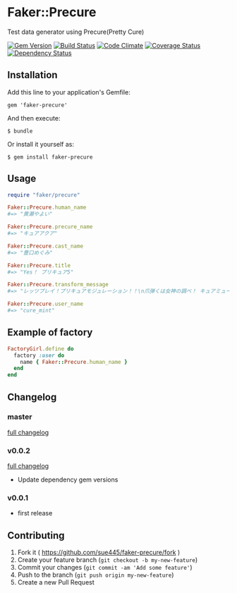 # Faker::Precure
Test data generator using Precure(Pretty Cure)

[![Gem Version](https://badge.fury.io/rb/faker-precure.svg)](http://badge.fury.io/rb/faker-precure)
[![Build Status](https://travis-ci.org/sue445/faker-precure.svg?branch=master)](https://travis-ci.org/sue445/faker-precure)
[![Code Climate](https://codeclimate.com/github/sue445/faker-precure.png)](https://codeclimate.com/github/sue445/faker-precure)
[![Coverage Status](https://coveralls.io/repos/sue445/faker-precure/badge.png)](https://coveralls.io/r/sue445/faker-precure)
[![Dependency Status](https://gemnasium.com/sue445/faker-precure.svg)](https://gemnasium.com/sue445/faker-precure)

## Installation

Add this line to your application's Gemfile:

    gem 'faker-precure'

And then execute:

    $ bundle

Or install it yourself as:

    $ gem install faker-precure

## Usage

```ruby
require "faker/precure"

Faker::Precure.human_name
#=> "黄瀬やよい"

Faker::Precure.precure_name
#=> "キュアアクア"

Faker::Precure.cast_name
#=> "豊口めぐみ"

Faker::Precure.title
#=> "Yes！ プリキュア5"

Faker::Precure.transform_message
#=> "レッツプレイ！プリキュアモジュレーション！！\n爪弾くは女神の調べ！ キュアミューズ！\n届け4人の組曲！スイートプリキュア！"

Faker::Precure.user_name
#=> "cure_mint"
```

## Example of factory
```ruby
FactoryGirl.define do
  factory :user do
    name { Faker::Precure.human_name }
  end
end
```

## Changelog
### master
[full changelog](http://github.com/sue445/faker-precure/compare/v0.0.2...master)

### v0.0.2
[full changelog](http://github.com/sue445/faker-precure/compare/v0.0.1...v0.0.2)

* Update dependency gem versions

### v0.0.1
* first release

## Contributing

1. Fork it ( https://github.com/sue445/faker-precure/fork )
2. Create your feature branch (`git checkout -b my-new-feature`)
3. Commit your changes (`git commit -am 'Add some feature'`)
4. Push to the branch (`git push origin my-new-feature`)
5. Create a new Pull Request
